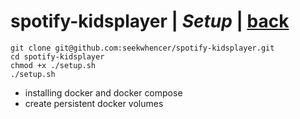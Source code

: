 # spotify-kidsplayer | *Setup* | [back](https://github.com/seekwhencer/spotify-kidsplayer/blob/master/README.md)

```
git clone git@github.com:seekwhencer/spotify-kidsplayer.git
cd spotify-kidsplayer
chmod +x ./setup.sh
./setup.sh
```

- installing docker and docker compose
- create persistent docker volumes